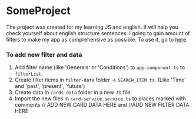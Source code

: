 # SomeProject
The project was created for my learning JS and english.
It will halp you check yourself about english structure sentences.
I going to gain amount of filters to make my app as comprehensive as possible.
To use it, go to [here](). 

### To add new filter and data
1. Add filter name (like 'Generals' or 'Conditions') to `app.component.ts` to `filterList`. 
2. Create filter items in `filter-data` folder -> `SEARCH_ITEM.ts`. (Like 'Time' and 'past', 'present', 'future')
3. Create data in `cards-data` folder in a new .ts file.
4. Import the new files in `card-service.service.ts` to places marked with comments 
// ADD NEW CARD DATA HERE and //ADD NEW FILTER DATA HERE
